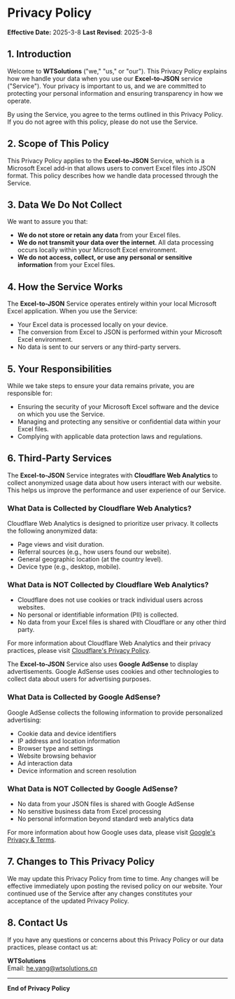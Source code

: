 # Privacy Policy

**Effective Date:** 2025-3-8
**Last Revised**: 2025-3-8

## 1. Introduction

Welcome to **WTSolutions** ("we," "us," or "our"). This Privacy Policy explains how we handle your data when you use our **Excel-to-JSON** service ("Service"). Your privacy is important to us, and we are committed to protecting your personal information and ensuring transparency in how we operate.

By using the Service, you agree to the terms outlined in this Privacy Policy. If you do not agree with this policy, please do not use the Service.

## 2. Scope of This Policy

This Privacy Policy applies to the **Excel-to-JSON** Service, which is a Microsoft Excel add-in that allows users to convert Excel files into JSON format. This policy describes how we handle data processed through the Service.

<script async src="https://pagead2.googlesyndication.com/pagead/js/adsbygoogle.js?client=ca-pub-8772217510669640"
     crossorigin="anonymous"></script>
<ins class="adsbygoogle"
     style="display:block; text-align:center;"
     data-ad-layout="in-article"
     data-ad-format="fluid"
     data-ad-client="ca-pub-8772217510669640"
     data-ad-slot="2653271427"></ins>
<script>
     (adsbygoogle = window.adsbygoogle || []).push({});
</script>

## 3. Data We Do Not Collect

We want to assure you that:
- **We do not store or retain any data** from your Excel files.
- **We do not transmit your data over the internet**. All data processing occurs locally within your Microsoft Excel environment.
- **We do not access, collect, or use any personal or sensitive information** from your Excel files.

## 4. How the Service Works

The **Excel-to-JSON** Service operates entirely within your local Microsoft Excel application. When you use the Service:
- Your Excel data is processed locally on your device.
- The conversion from Excel to JSON is performed within your Microsoft Excel environment.
- No data is sent to our servers or any third-party servers.

## 5. Your Responsibilities

While we take steps to ensure your data remains private, you are responsible for:
- Ensuring the security of your Microsoft Excel software and the device on which you use the Service.
- Managing and protecting any sensitive or confidential data within your Excel files.
- Complying with applicable data protection laws and regulations.

## 6. Third-Party Services

The **Excel-to-JSON** Service integrates with **Cloudflare Web Analytics** to collect anonymized usage data about how users interact with our website. This helps us improve the performance and user experience of our Service. 

### What Data is Collected by Cloudflare Web Analytics?
Cloudflare Web Analytics is designed to prioritize user privacy. It collects the following anonymized data:
- Page views and visit duration.
- Referral sources (e.g., how users found our website).
- General geographic location (at the country level).
- Device type (e.g., desktop, mobile).

### What Data is NOT Collected by Cloudflare Web Analytics?
- Cloudflare does not use cookies or track individual users across websites.
- No personal or identifiable information (PII) is collected.
- No data from your Excel files is shared with Cloudflare or any other third party.

For more information about Cloudflare Web Analytics and their privacy practices, please visit [Cloudflare's Privacy Policy](https://www.cloudflare.com/privacypolicy/).

The **Excel-to-JSON** Service also uses **Google AdSense** to display advertisements. Google AdSense uses cookies and other technologies to collect data about users for advertising purposes.

### What Data is Collected by Google AdSense?
Google AdSense collects the following information to provide personalized advertising:
- Cookie data and device identifiers
- IP address and location information
- Browser type and settings
- Website browsing behavior
- Ad interaction data
- Device information and screen resolution

### What Data is NOT Collected by Google AdSense?
- No data from your JSON files is shared with Google AdSense
- No sensitive business data from Excel processing
- No personal information beyond standard web analytics data

 For more information about how Google uses data, please visit [Google's Privacy & Terms](https://policies.google.com/privacy).

## 7. Changes to This Privacy Policy

We may update this Privacy Policy from time to time. Any changes will be effective immediately upon posting the revised policy on our website. Your continued use of the Service after any changes constitutes your acceptance of the updated Privacy Policy.

## 8. Contact Us

If you have any questions or concerns about this Privacy Policy or our data practices, please contact us at:

**WTSolutions**  
Email: [he.yang@wtsolutions.cn](mailto:he.yang@wtsolutions.cn)  

---

**End of Privacy Policy**
